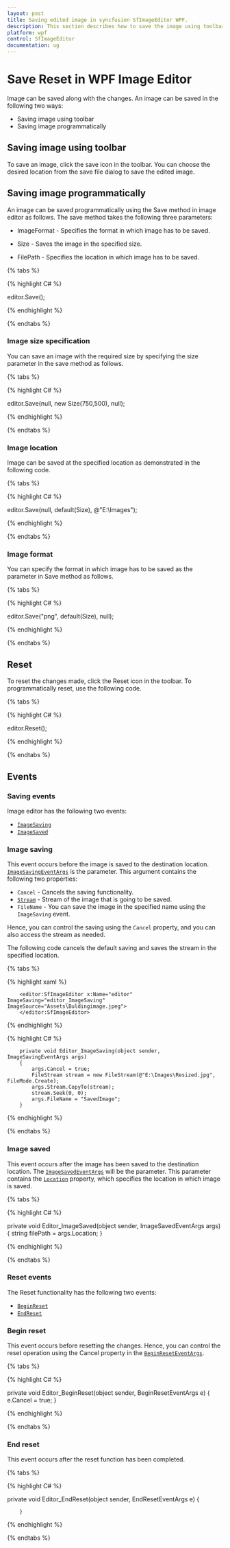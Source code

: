 ```yaml
---
layout: post
title: Saving edited image in syncfusion SfImageEditor WPF.
description: This section describes how to save the image using toolbar and programmatically, reset the image, and saving events in SfImageEditor control for WPF platform.
platform: wpf
control: SfImageEditor
documentation: ug
---
```


# Save Reset in WPF Image Editor

Image can be saved along with the changes. An image can be saved in the following two ways:

* Saving image using toolbar
* Saving image programmatically

## Saving image using toolbar

To save an image, click the save icon in the toolbar. You can choose the desired location from the save file dialog to save the edited image.

## Saving image programmatically

An image can be saved programmatically using the Save method in image editor as follows. The save method takes the following three parameters:

* ImageFormat - Specifies the format in which image has to be saved.

* Size - Saves the image in the specified size.

* FilePath - Specifies the location in which image has to be saved.

{% tabs %} 

{% highlight C# %} 

editor.Save();

{% endhighlight %}

{% endtabs %} 

### Image size specification

You can save an image with the required size by specifying the size parameter in the save method as follows.

{% tabs %} 

{% highlight C# %} 

editor.Save(null, new Size(750,500), null);

{% endhighlight %}

{% endtabs %} 

### Image location

Image can be saved at the specified location as demonstrated in the following code.

{% tabs %} 

{% highlight C# %} 

editor.Save(null, default(Size), @"E:\Images\");

{% endhighlight %}

{% endtabs %} 

### Image format

You can specify the format in which image has to be saved as the parameter in Save method as follows.

{% tabs %} 

{% highlight C# %} 

 editor.Save("png", default(Size), null);

{% endhighlight %}

{% endtabs %} 

## Reset

To reset the changes made, click the Reset icon in the toolbar. To programmatically reset, use the following code.

{% tabs %} 

{% highlight C# %} 

editor.Reset();

{% endhighlight %}

{% endtabs %} 

## Events

### Saving events

Image editor has the following two events:

* [`ImageSaving`](https://help.syncfusion.com/cr/cref_files/wpf/Syncfusion.SfImageEditor.WPF~Syncfusion.UI.Xaml.ImageEditor.SfImageEditor~ImageSaving_EV.html)
* [`ImageSaved`](https://help.syncfusion.com/cr/cref_files/wpf/Syncfusion.SfImageEditor.WPF~Syncfusion.UI.Xaml.ImageEditor.SfImageEditor~ImageSaved_EV.html)

### Image saving

This event occurs before the image is saved to the destination location. [`ImageSavingEventArgs`](https://help.syncfusion.com/cr/cref_files/wpf/Syncfusion.SfImageEditor.WPF~Syncfusion.UI.Xaml.ImageEditor.ImageSavingEventArgs.html) is the parameter. This argument contains the following two properties:

* `Cancel` - Cancels the saving functionality.
* [`Stream`](https://help.syncfusion.com/cr/cref_files/wpf/Syncfusion.SfImageEditor.WPF~Syncfusion.UI.Xaml.ImageEditor.ImageSavingEventArgs~Stream.html) - Stream of the image that is going to be saved.
* `FileName` - You can save the image in the specified name using the `ImageSaving` event. 

Hence, you can control the saving using the `Cancel` property, and you can also access the stream as needed.

The following code cancels the default saving and saves the stream in the specified location.

{% tabs %} 

{% highlight xaml %}

        <editor:SfImageEditor x:Name="editor" ImageSaving="editor_ImageSaving" ImageSource="Assets\Buldingimage.jpeg">
        </editor:SfImageEditor>

{% endhighlight %}

{% highlight C# %} 

        private void Editor_ImageSaving(object sender, ImageSavingEventArgs args)
        {
            args.Cancel = true; 
            FileStream stream = new FileStream(@"E:\Images\Resized.jpg", FileMode.Create);
            args.Stream.CopyTo(stream);
            stream.Seek(0, 0);
			args.FileName = "SavedImage";
        }

{% endhighlight %}

{% endtabs %} 

### Image saved

This event occurs after the image has been saved to the destination location. The [`ImageSavedEventArgs`](https://help.syncfusion.com/cr/cref_files/wpf/Syncfusion.SfImageEditor.WPF~Syncfusion.UI.Xaml.ImageEditor.ImageSavedEventArgs.html) will be the parameter. This parameter contains the [`Location`](https://help.syncfusion.com/cr/cref_files/wpf/Syncfusion.SfImageEditor.WPF~Syncfusion.UI.Xaml.ImageEditor.ImageSavedEventArgs~Location.html) property, which specifies the location in which image is saved.

{% tabs %} 

{% highlight C# %} 

  private void Editor_ImageSaved(object sender, ImageSavedEventArgs args)
        {
            string filePath = args.Location;
        }

{% endhighlight %}

{% endtabs %} 

### Reset events

The Reset functionality has the following two events:

* [`BeginReset`](https://help.syncfusion.com/cr/cref_files/wpf/Syncfusion.SfImageEditor.WPF~Syncfusion.UI.Xaml.ImageEditor.SfImageEditor~BeginReset_EV.html)
* [`EndReset`](https://help.syncfusion.com/cr/cref_files/wpf/Syncfusion.SfImageEditor.WPF~Syncfusion.UI.Xaml.ImageEditor.SfImageEditor~EndReset_EV.html)

### Begin reset

This event occurs before resetting the changes. Hence, you can control the reset operation using the Cancel property in the [`BeginResetEventArgs`](https://help.syncfusion.com/cr/cref_files/wpf/Syncfusion.SfImageEditor.WPF~Syncfusion.UI.Xaml.ImageEditor.BeginResetEventArgs.html).

{% tabs %} 

{% highlight C# %} 

  private void Editor_BeginReset(object sender, BeginResetEventArgs e)
        {
            e.Cancel = true;
        }

{% endhighlight %}

{% endtabs %} 

### End reset

This event occurs after the reset function has been completed.

{% tabs %} 

{% highlight C# %} 

  private void Editor_EndReset(object sender, EndResetEventArgs e)
        {

        }

{% endhighlight %}

{% endtabs %} 
